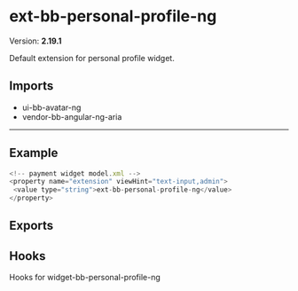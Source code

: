 # ext-bb-personal-profile-ng


Version: **2.19.1**

Default extension for personal profile widget.

## Imports

* ui-bb-avatar-ng
* vendor-bb-angular-ng-aria

---

## Example

```javascript
<!-- payment widget model.xml -->
<property name="extension" viewHint="text-input,admin">
 <value type="string">ext-bb-personal-profile-ng</value>
</property>
```

## Exports


## Hooks

Hooks for widget-bb-personal-profile-ng
